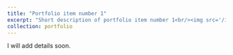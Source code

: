 ```yaml
---
title: "Portfolio item number 1"
excerpt: "Short description of portfolio item number 1<br/><img src='/images/500x300.png'>"
collection: portfolio
---
```


I will add details soon. 
